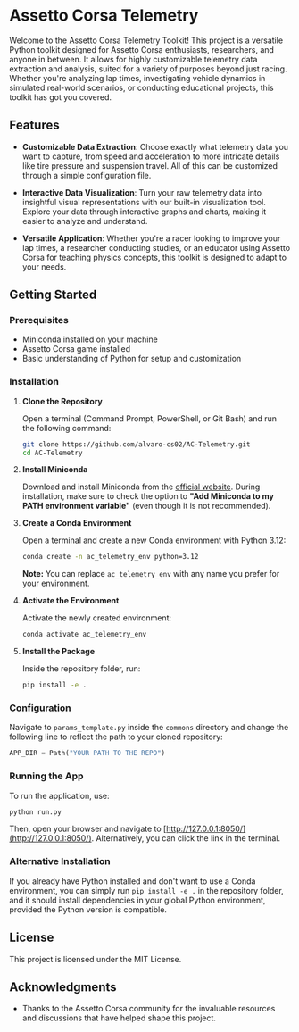 # Assetto Corsa Telemetry

Welcome to the Assetto Corsa Telemetry Toolkit! This project is a versatile Python toolkit designed for Assetto Corsa enthusiasts, researchers, and anyone in between. It allows for highly customizable telemetry data extraction and analysis, suited for a variety of purposes beyond just racing. Whether you're analyzing lap times, investigating vehicle dynamics in simulated real-world scenarios, or conducting educational projects, this toolkit has got you covered.

## Features

- **Customizable Data Extraction**: Choose exactly what telemetry data you want to capture, from speed and acceleration to more intricate details like tire pressure and suspension travel. All of this can be customized through a simple configuration file.

- **Interactive Data Visualization**: Turn your raw telemetry data into insightful visual representations with our built-in visualization tool. Explore your data through interactive graphs and charts, making it easier to analyze and understand.

- **Versatile Application**: Whether you're a racer looking to improve your lap times, a researcher conducting studies, or an educator using Assetto Corsa for teaching physics concepts, this toolkit is designed to adapt to your needs.

## Getting Started

### Prerequisites

- Miniconda installed on your machine
- Assetto Corsa game installed
- Basic understanding of Python for setup and customization

### Installation

1. **Clone the Repository**

   Open a terminal (Command Prompt, PowerShell, or Git Bash) and run the following command:

   ```sh
   git clone https://github.com/alvaro-cs02/AC-Telemetry.git
   cd AC-Telemetry
   ```

2. **Install Miniconda**

   Download and install Miniconda from the [official website](https://docs.conda.io/en/latest/miniconda.html). During installation, make sure to check the option to **"Add Miniconda to my PATH environment variable"** (even though it is not recommended).

3. **Create a Conda Environment**

   Open a terminal and create a new Conda environment with Python 3.12:

   ```sh
   conda create -n ac_telemetry_env python=3.12
   ```

   **Note:** You can replace `ac_telemetry_env` with any name you prefer for your environment.

4. **Activate the Environment**

   Activate the newly created environment:

   ```sh
   conda activate ac_telemetry_env
   ```

5. **Install the Package**

   Inside the repository folder, run:

   ```sh
   pip install -e .
   ```

### Configuration

Navigate to `params_template.py` inside the `commons` directory and change the following line to reflect the path to your cloned repository:

```python
APP_DIR = Path("YOUR PATH TO THE REPO")
```

### Running the App

To run the application, use:

```sh
python run.py
```

Then, open your browser and navigate to [http://127.0.0.1:8050/](http://127.0.0.1:8050/). Alternatively, you can click the link in the terminal.

### Alternative Installation

If you already have Python installed and don't want to use a Conda environment, you can simply run `pip install -e .` in the repository folder, and it should install dependencies in your global Python environment, provided the Python version is compatible.

## License

This project is licensed under the MIT License.

## Acknowledgments

- Thanks to the Assetto Corsa community for the invaluable resources and discussions that have helped shape this project.